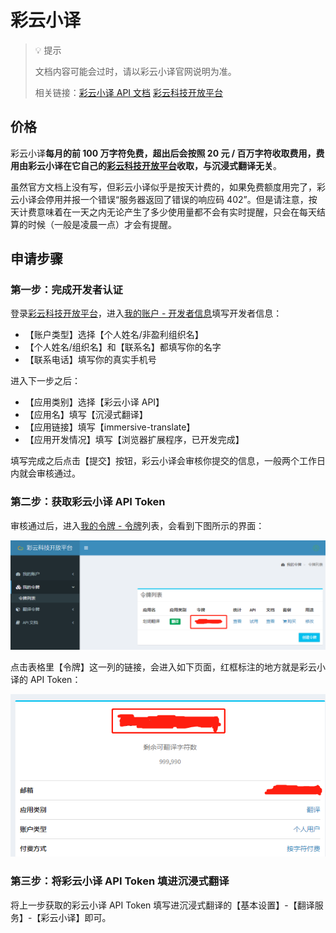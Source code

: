 # 彩云小译

> 💡 提示 
> 
> 文档内容可能会过时，请以彩云小译官网说明为准。
> 
> 相关链接：[彩云小译 API 文档](https://docs.caiyunapp.com/blog/2018/09/03/lingocloud-api/) [彩云科技开放平台](https://dashboard.caiyunapp.com/)

## 价格

彩云小译**每月的前 100 万字符免费，超出后会按照 20 元 / 百万字符收取费用，费用由彩云小译在它自己的[彩云科技开放平台](https://dashboard.caiyunapp.com/)收取，与沉浸式翻译无关**。

虽然官方文档上没有写，但彩云小译似乎是按天计费的，如果免费额度用完了，彩云小译会停用并报一个错误“服务器返回了错误的响应码 402”。但是请注意，按天计费意味着在一天之内无论产生了多少使用量都不会有实时提醒，只会在每天结算的时候（一般是凌晨一点）才会有提醒。

## 申请步骤

### 第一步：完成开发者认证

登录[彩云科技开放平台](https://dashboard.caiyunapp.com/)，进入[我的账户 - 开发者信息](https://dashboard.caiyunapp.com/user/user/info/)填写开发者信息：

- 【账户类型】选择【个人姓名/非盈利组织名】
- 【个人姓名/组织名】和【联系名】都填写你的名字
- 【联系电话】填写你的真实手机号

进入下一步之后：

- 【应用类别】选择【彩云小译 API】
- 【应用名】填写【沉浸式翻译】
- 【应用链接】填写【immersive-translate】
- 【应用开发情况】填写【浏览器扩展程序，已开发完成】

填写完成之后点击【提交】按钮，彩云小译会审核你提交的信息，一般两个工作日内就会审核通过。

### 第二步：获取彩云小译 API Token

审核通过后，进入[我的令牌 - 令牌](https://dashboard.caiyunapp.com/v1/token/)列表，会看到下图所示的界面：

![](./assets/caiyun-1.png "caiyun-1")

点击表格里【令牌】这一列的链接，会进入如下页面，红框标注的地方就是彩云小译的 API Token：

![](./assets/caiyun-2.png "caiyun-2")

### 第三步：将彩云小译 API Token 填进沉浸式翻译

将上一步获取的彩云小译 API Token 填写进沉浸式翻译的【基本设置】-【翻译服务】-【彩云小译】即可。


